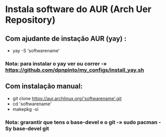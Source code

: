 # Instala software do AUR (Arch Uer Repository)

## Com ajudante de instação AUR (yay) :

- yay -S 'softwarename'

### Nota: para instalar o yay ver ou correr -» https://github.com/dpnpinto/my_configs/install_yay.sh

## Com instalação manual:

- git clone https://aur.archlinux.org/'softwarename'.git
- cd 'softwarename'
- makepkg -si

### Nota: grarantir que tens o base-devel e o git -» sudo pacman -Sy base-devel git
